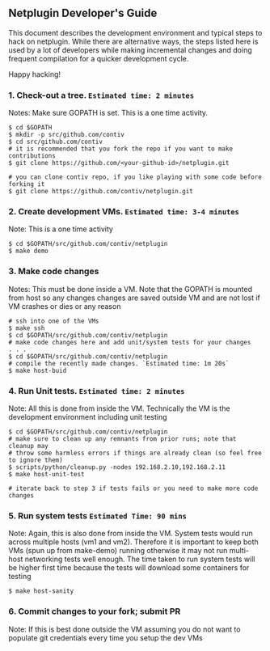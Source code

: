 ## Netplugin Developer's Guide
This document describes the development environment and typical steps to hack on netplugin.
While there are alternative ways, the steps listed here is used by a lot of developers while
making incremental changes and doing frequent compilation for a quicker development cycle.

Happy hacking!

### 1. Check-out a tree. `Estimated time: 2 minutes`
Notes: Make sure GOPATH is set. This is a one time activity.
```
$ cd $GOPATH
$ mkdir -p src/github.com/contiv
$ cd src/github.com/contiv
# it is recommended that you fork the repo if you want to make contributions
$ git clone https://github.com/<your-github-id>/netplugin.git

# you can clone contiv repo, if you like playing with some code before forking it
$ git clone https://github.com/contiv/netplugin.git
```

### 2. Create development VMs. `Estimated time: 3-4 minutes`
Note: This is a one time activity
```
$ cd $GOPATH/src/github.com/contiv/netplugin
$ make demo
```

### 3. Make code changes
Notes: This must be done inside a VM. Note that the GOPATH is mounted from host 
so any changes changes are saved outside VM and are not lost if VM crashes or dies or any reason
```
# ssh into one of the VMs
$ make ssh
$ cd $GOPATH/src/github.com/contiv/netplugin
# make code changes here and add unit/system tests for your changes
. . .
$ cd $GOPATH/src/github.com/contiv/netplugin
# compile the recently made changes. `Estimated time: 1m 20s`
$ make host-buid
```

### 4. Run Unit tests. `Estimated time: 2 minutes`
Note: All this is done from inside the VM. Technically the VM is 
the development environment including unit testing
```
$ cd $GOPATH/src/github.com/contiv/netplugin
# make sure to clean up any remnants from prior runs; note that cleanup may 
# throw some harmless errors if things are already clean (so feel free to ignore them)
$ scripts/python/cleanup.py -nodes 192.168.2.10,192.168.2.11
$ make host-unit-test

# iterate back to step 3 if tests fails or you need to make more code changes
```

### 5. Run system tests `Estimated Time: 90 mins`
Note: Again, this is also done from inside the VM. System tests would run across multiple 
hosts (vm1 and vm2). Therefore it is important to keep both VMs (spun up from make-demo) running 
otherwise it may not run multi-host networking tests well enough. The time taken to run
system tests will be higher first time because the tests will download some containers for testing
```
$ make host-sanity
```

### 6. Commit changes to your fork; submit PR
Note: If this is best done outside the VM assuming you do not want to populate git credentials 
every time you setup the dev VMs
